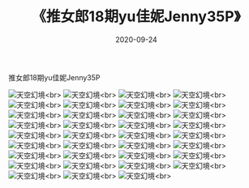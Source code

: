 ﻿---
layout: post
title: 《推女郎18期yu佳妮Jenny35P》
date: 2020-09-24
img: http://photo.orgx.cf/性感/2020/推女郎18期yu佳妮Jenny35P/000.jpg
tags: [美女,性感,泳衣]
---

推女郎18期yu佳妮Jenny35P



![天空幻境](http://photo.orgx.cf/性感/2020/推女郎18期yu佳妮Jenny35P/001.jpg''天空幻境'')<br>
![天空幻境](http://photo.orgx.cf/性感/2020/推女郎18期yu佳妮Jenny35P/002.jpg''天空幻境'')<br>
![天空幻境](http://photo.orgx.cf/性感/2020/推女郎18期yu佳妮Jenny35P/003.jpg''天空幻境'')<br>
![天空幻境](http://photo.orgx.cf/性感/2020/推女郎18期yu佳妮Jenny35P/004.jpg''天空幻境'')<br>
![天空幻境](http://photo.orgx.cf/性感/2020/推女郎18期yu佳妮Jenny35P/005.jpg''天空幻境'')<br>
![天空幻境](http://photo.orgx.cf/性感/2020/推女郎18期yu佳妮Jenny35P/006.jpg''天空幻境'')<br>
![天空幻境](http://photo.orgx.cf/性感/2020/推女郎18期yu佳妮Jenny35P/007.jpg''天空幻境'')<br>
![天空幻境](http://photo.orgx.cf/性感/2020/推女郎18期yu佳妮Jenny35P/008.jpg''天空幻境'')<br>
![天空幻境](http://photo.orgx.cf/性感/2020/推女郎18期yu佳妮Jenny35P/009.jpg''天空幻境'')<br>
![天空幻境](http://photo.orgx.cf/性感/2020/推女郎18期yu佳妮Jenny35P/010.jpg''天空幻境'')<br>
![天空幻境](http://photo.orgx.cf/性感/2020/推女郎18期yu佳妮Jenny35P/011.jpg''天空幻境'')<br>
![天空幻境](http://photo.orgx.cf/性感/2020/推女郎18期yu佳妮Jenny35P/012.jpg''天空幻境'')<br>
![天空幻境](http://photo.orgx.cf/性感/2020/推女郎18期yu佳妮Jenny35P/013.jpg''天空幻境'')<br>
![天空幻境](http://photo.orgx.cf/性感/2020/推女郎18期yu佳妮Jenny35P/014.jpg''天空幻境'')<br>
![天空幻境](http://photo.orgx.cf/性感/2020/推女郎18期yu佳妮Jenny35P/015.jpg''天空幻境'')<br>
![天空幻境](http://photo.orgx.cf/性感/2020/推女郎18期yu佳妮Jenny35P/016.jpg''天空幻境'')<br>
![天空幻境](http://photo.orgx.cf/性感/2020/推女郎18期yu佳妮Jenny35P/017.jpg''天空幻境'')<br>
![天空幻境](http://photo.orgx.cf/性感/2020/推女郎18期yu佳妮Jenny35P/018.jpg''天空幻境'')<br>
![天空幻境](http://photo.orgx.cf/性感/2020/推女郎18期yu佳妮Jenny35P/019.jpg''天空幻境'')<br>
![天空幻境](http://photo.orgx.cf/性感/2020/推女郎18期yu佳妮Jenny35P/020.jpg''天空幻境'')<br>
![天空幻境](http://photo.orgx.cf/性感/2020/推女郎18期yu佳妮Jenny35P/021.jpg''天空幻境'')<br>
![天空幻境](http://photo.orgx.cf/性感/2020/推女郎18期yu佳妮Jenny35P/022.jpg''天空幻境'')<br>
![天空幻境](http://photo.orgx.cf/性感/2020/推女郎18期yu佳妮Jenny35P/023.jpg''天空幻境'')<br>
![天空幻境](http://photo.orgx.cf/性感/2020/推女郎18期yu佳妮Jenny35P/024.jpg''天空幻境'')<br>
![天空幻境](http://photo.orgx.cf/性感/2020/推女郎18期yu佳妮Jenny35P/025.jpg''天空幻境'')<br>
![天空幻境](http://photo.orgx.cf/性感/2020/推女郎18期yu佳妮Jenny35P/026.jpg''天空幻境'')<br>
![天空幻境](http://photo.orgx.cf/性感/2020/推女郎18期yu佳妮Jenny35P/027.jpg''天空幻境'')<br>
![天空幻境](http://photo.orgx.cf/性感/2020/推女郎18期yu佳妮Jenny35P/028.jpg''天空幻境'')<br>
![天空幻境](http://photo.orgx.cf/性感/2020/推女郎18期yu佳妮Jenny35P/029.jpg''天空幻境'')<br>
![天空幻境](http://photo.orgx.cf/性感/2020/推女郎18期yu佳妮Jenny35P/030.jpg''天空幻境'')<br>
![天空幻境](http://photo.orgx.cf/性感/2020/推女郎18期yu佳妮Jenny35P/031.jpg''天空幻境'')<br>
![天空幻境](http://photo.orgx.cf/性感/2020/推女郎18期yu佳妮Jenny35P/032.jpg''天空幻境'')<br>
![天空幻境](http://photo.orgx.cf/性感/2020/推女郎18期yu佳妮Jenny35P/033.jpg''天空幻境'')<br>
![天空幻境](http://photo.orgx.cf/性感/2020/推女郎18期yu佳妮Jenny35P/034.jpg''天空幻境'')<br>
![天空幻境](http://photo.orgx.cf/性感/2020/推女郎18期yu佳妮Jenny35P/035.jpg''天空幻境'')<br>